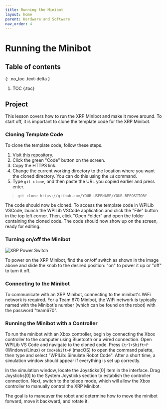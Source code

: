 ```yaml
---
title: Running the Minibot
layout: home
parent: Hardware and Software
nav_order: 4
---
```


# Running the Minibot

## Table of contents
{: .no_toc .text-delta }

1. TOC
{:toc}

## Project

This lesson covers how to run the XRP Minibot and make it move around. To start off, it is important to clone the template code for the XRP Minibot.

### Cloning Template Code

<!---
TODO:
Link to template code repo
-->

To clone the template code, follow these steps.

1. Visit [this repository](https://github.com/HHS-Team670/2024-Minibots).
2. Click the green "Code" button on the screen. 
3. Copy the HTTPS link. 
4. Change the current working directory to the location where you want the cloned directory. You can do this using the `cd` command.
5. Type `git clone`, and then paste the URL you copied earlier and press enter.
> `git clone https://github.com/YOUR-USERNAME/YOUR-REPOSITORY` 

The code should now be cloned. To access the template code in WPILib VSCode, launch the WPILib VSCode application and click the "File" button in the top left corner. Then, click "Open Folder" and open the folder containing the cloned code. The code should now show up on the screen, ready for editing.

### Turning on/off the Minibot

![XRP Power Switch](https://docs.wpilib.org/en/stable/_images/xrp-power-switch.webp)

To power on the XRP Minibot, find the on/off switch as shown in the image above and slide the knob to the desired position: "on" to power it up or "off" to turn it off.

### Connecting to the Minibot

<!---
TODO:
* Exact WiFi names
* Could work on explaining better
* Images
-->

To communicate with an XRP Minibot, connecting to the minibot's WiFi network is required. For a Team 670 Minibot, the WiFi network is typically named with the Minibot's number (which can be found on the robot) with the password "team670".

### Running the Minibot with a Controller

To run the minibot with an Xbox controller, begin by connecting the Xbox controller to the computer using Bluetooth or a wired connection. Open WPILib VS Code and navigate to the cloned code. Press `Ctrl+Shift+P` (Windows/Linux) or `Cmd+Shift+P` (macOS) to open the command palette, then type and select "WPILib: Simulate Robot Code". After a short time, a simulation window should appear if everything is set up correctly.

In the simulation window, locate the Joysticks[0] item in the interface. Drag Joysticks[0] to the System Joysticks section to establish the controller connection. Next, switch to the teleop mode, which will allow the Xbox controller to manually control the XRP Minibot.

The goal is to maneuver the robot and determine how to move the minibot forward, move it backward, and rotate it.















